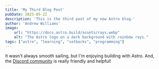 ```yaml
---
title: 'My Third Blog Post'
pubDate: 2025-05-22
description: 'This is the third post of my new Astro blog.'
author: 'Andrew Williams'
image:
    url: "https://docs.astro.build/assets/rays.webp"
    alt: "The Astro logo on a dark background with rainbow rays."
tags: ["astro", "learning", "setbacks", "programming"]
---
```

It wasn't always smooth sailing, but I'm enjoying building with Astro. And, the [Discord community](https://astro.build/chat) is really friendly and helpful!